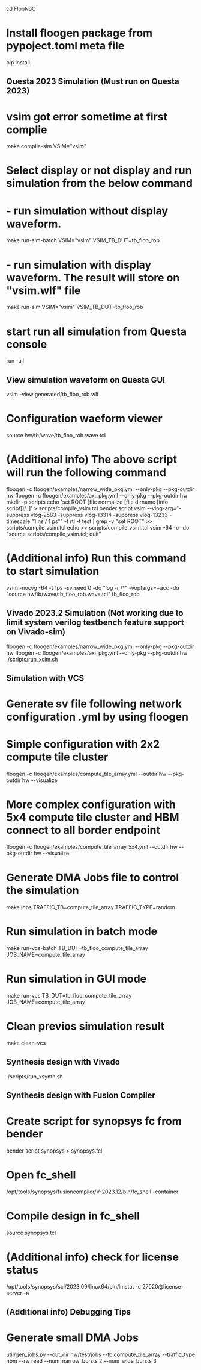 
cd FlooNoC

# Install floogen package from pypoject.toml meta file
pip install .

## Questa 2023 Simulation (Must run on Questa 2023)
# vsim got error sometime at first complie
make compile-sim VSIM="vsim"
# Select display or not display and run simulation from the below command
# - run simulation without display waveform. 
make run-sim-batch VSIM="vsim" VSIM_TB_DUT=tb_floo_rob
# - run simulation with display waveform. The result will store on "vsim.wlf" file
make run-sim VSIM="vsim" VSIM_TB_DUT=tb_floo_rob
# start run all simulation from Questa console
run -all

## View simulation waveform on Questa GUI
vsim -view generated/tb_floo_rob.wlf
# Configuration waeform viewer
source hw/tb/wave/tb_floo_rob.wave.tcl

# (Additional info) The above script will run the following command
floogen -c floogen/examples/narrow_wide_pkg.yml --only-pkg --pkg-outdir hw 
floogen -c floogen/examples/axi_pkg.yml --only-pkg --pkg-outdir hw 
mkdir -p scripts
echo 'set ROOT [file normalize [file dirname [info script]]/..]' > scripts/compile_vsim.tcl
bender script vsim --vlog-arg="-suppress vlog-2583 -suppress vlog-13314 -suppress vlog-13233 -timescale \"1 ns / 1 ps\"" -t rtl -t test | grep -v "set ROOT" >> scripts/compile_vsim.tcl
echo >> scripts/compile_vsim.tcl
vsim -64 -c -do "source scripts/compile_vsim.tcl; quit"
# (Additional info) Run this command to start simulation
vsim -nocvg -64 -t 1ps -sv_seed 0 -do "log -r /*" -voptargs=+acc -do "source hw/tb/wave/tb_floo_rob.wave.tcl" tb_floo_rob

## Vivado 2023.2 Simulation (Not working due to limit system verilog testbench feature support on Vivado-sim)
floogen -c floogen/examples/narrow_wide_pkg.yml --only-pkg --pkg-outdir hw 
floogen -c floogen/examples/axi_pkg.yml --only-pkg --pkg-outdir hw 
./scripts/run_xsim.sh

## Simulation with VCS
# Generate sv file following network configuration .yml by using floogen
# Simple configuration with 2x2 compute tile cluster
floogen -c floogen/examples/compute_tile_array.yml --outdir hw --pkg-outdir hw --visualize
# More complex configuration with 5x4 compute tile cluster and HBM connect to all border endpoint
floogen -c floogen/examples/compute_tile_array_5x4.yml --outdir hw --pkg-outdir hw --visualize
# Generate DMA Jobs file to control the simulation
make jobs TRAFFIC_TB=compute_tile_array TRAFFIC_TYPE=random
# Run simulation in batch mode
make run-vcs-batch TB_DUT=tb_floo_compute_tile_array JOB_NAME=compute_tile_array
# Run simulation in GUI mode
make run-vcs TB_DUT=tb_floo_compute_tile_array JOB_NAME=compute_tile_array
# Clean previos simulation result
make clean-vcs

## Synthesis design with Vivado
./scripts/run_xsynth.sh

## Synthesis design with Fusion Compiler
# Create script for synopsys fc from bender
bender script synopsys > synopsys.tcl
# Open fc_shell
/opt/tools/synopsys/fusioncompiler/V-2023.12/bin/fc_shell -container
# Compile design in fc_shell
source synopsys.tcl

# (Additional info) check for license status
/opt/tools/synopsys/scl/2023.09/linux64/bin/lmstat -c 27020@license-server -a


## (Additional info) Debugging Tips
# Generate small DMA Jobs
util/gen_jobs.py --out_dir hw/test/jobs --tb compute_tile_array --traffic_type hbm --rw read --num_narrow_bursts 2 --num_wide_bursts 3


